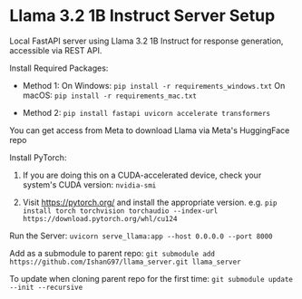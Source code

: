 # Llama 3.2 1B Instruct Server Setup

Local FastAPI server using Llama 3.2 1B Instruct for response generation, accessible via REST API.

Install Required Packages:

- Method 1: 
   On Windows: `pip install -r requirements_windows.txt`
   On macOS: `pip install -r requirements_mac.txt`

- Method 2: `pip install fastapi uvicorn accelerate transformers`

You can get access from Meta to download Llama via Meta's HuggingFace repo

Install PyTorch:

1. If you are doing this on a CUDA-accelerated device, check your system's CUDA version: `nvidia-smi`

2. Visit https://pytorch.org/ and install the appropriate version. e.g. `pip install torch torchvision torchaudio --index-url https://download.pytorch.org/whl/cu124`


Run the Server: `uvicorn serve_llama:app --host 0.0.0.0 --port 8000`


Add as a submodule to parent repo: `git submodule add https://github.com/IshanG97/llama_server.git llama_server`


To update when cloning parent repo for the first time: `git submodule update --init --recursive`
